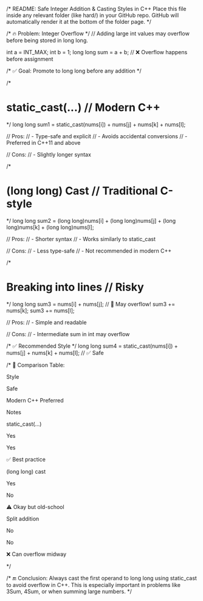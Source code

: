 /*
README: Safe Integer Addition & Casting Styles in C++
Place this file inside any relevant folder (like hard/) in your GitHub repo.
GitHub will automatically render it at the bottom of the folder page.
*/

/* 🔥 Problem: Integer Overflow */
// Adding large int values may overflow before being stored in long long.

int a = INT_MAX;
int b = 1;
long long sum = a + b; // ❌ Overflow happens before assignment

/* ✅ Goal: Promote to long long before any addition */

/*

static_cast(...) // Modern C++
=============================================
*/
long long sum1 = static_cast(nums[i]) + nums[j] + nums[k] + nums[l];

// Pros:
// - Type-safe and explicit
// - Avoids accidental conversions
// - Preferred in C++11 and above

// Cons:
// - Slightly longer syntax

/*

(long long) Cast // Traditional C-style
=============================================
*/
long long sum2 = (long long)nums[i] + (long long)nums[j] + (long long)nums[k] + (long long)nums[l];

// Pros:
// - Shorter syntax
// - Works similarly to static_cast

// Cons:
// - Less type-safe
// - Not recommended in modern C++

/*

Breaking into lines // Risky
=============================================
*/
long long sum3 = nums[i] + nums[j]; // 🚨 May overflow!
sum3 += nums[k];
sum3 += nums[l];

// Pros:
// - Simple and readable

// Cons:
// - Intermediate sum in int may overflow

/* ✅ Recommended Style */
long long sum4 = static_cast(nums[i]) + nums[j] + nums[k] + nums[l]; // ✅ Safe

/*
📌 Comparison Table:

Style

Safe

Modern C++ Preferred

Notes

static_cast(...)

Yes

Yes

✅ Best practice

(long long) cast

Yes

No

⚠️ Okay but old-school

Split addition

No

No

❌ Can overflow midway

*/

/*
🔚 Conclusion:
Always cast the first operand to long long using static_cast to avoid overflow in C++.
This is especially important in problems like 3Sum, 4Sum, or when summing large numbers.
*/

